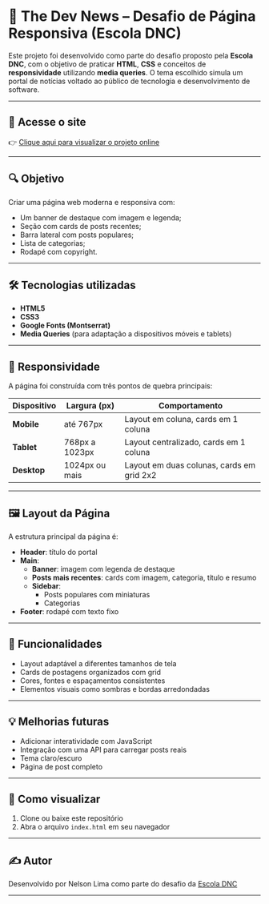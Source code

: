 # 📰 The Dev News – Desafio de Página Responsiva (Escola DNC)

Este projeto foi desenvolvido como parte do desafio proposto pela **Escola DNC**, com o objetivo de praticar **HTML**, **CSS** e conceitos de **responsividade** utilizando **media queries**. O tema escolhido simula um portal de notícias voltado ao público de tecnologia e desenvolvimento de software.

---

## 🔗 Acesse o site

👉 [Clique aqui para visualizar o projeto online](https://rid-219920-desafio02.vercel.app/)

---

## 🔍 Objetivo

Criar uma página web moderna e responsiva com:

- Um banner de destaque com imagem e legenda;
- Seção com cards de posts recentes;
- Barra lateral com posts populares;
- Lista de categorias;
- Rodapé com copyright.

---

## 🛠️ Tecnologias utilizadas

- **HTML5**
- **CSS3**
- **Google Fonts (Montserrat)**
- **Media Queries** (para adaptação a dispositivos móveis e tablets)

---

## 📱 Responsividade

A página foi construída com três pontos de quebra principais:

| Dispositivo        | Largura (px)         | Comportamento                          |
|--------------------|----------------------|----------------------------------------|
| **Mobile**         | até 767px            | Layout em coluna, cards em 1 coluna    |
| **Tablet**         | 768px a 1023px       | Layout centralizado, cards em 1 coluna |
| **Desktop**        | 1024px ou mais       | Layout em duas colunas, cards em grid 2x2 |

---

## 🖼️ Layout da Página

A estrutura principal da página é:

- **Header**: título do portal
- **Main**:
  - **Banner**: imagem com legenda de destaque
  - **Posts mais recentes**: cards com imagem, categoria, título e resumo
  - **Sidebar**:
    - Posts populares com miniaturas
    - Categorias
- **Footer**: rodapé com texto fixo

---

## 🧪 Funcionalidades

- Layout adaptável a diferentes tamanhos de tela
- Cards de postagens organizados com grid
- Cores, fontes e espaçamentos consistentes
- Elementos visuais como sombras e bordas arredondadas

---

## 💡 Melhorias futuras

- Adicionar interatividade com JavaScript
- Integração com uma API para carregar posts reais
- Tema claro/escuro
- Página de post completo

---

## 🏁 Como visualizar

1. Clone ou baixe este repositório
2. Abra o arquivo `index.html` em seu navegador

---

## ✍️ Autor

Desenvolvido por Nelson Lima como parte do desafio da [Escola DNC](https://www.escoladnc.com.br/)

---



